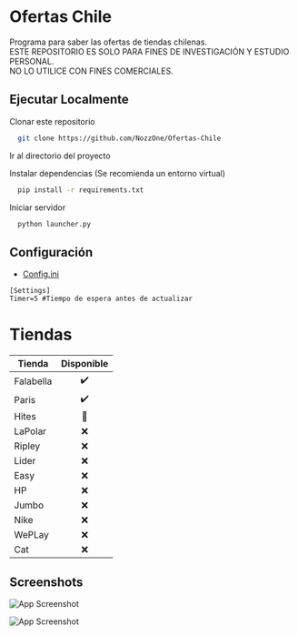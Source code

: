 # Ofertas Chile

Programa para saber las ofertas de tiendas chilenas.<br/>ESTE REPOSITORIO ES SOLO PARA FINES DE INVESTIGACIÓN Y ESTUDIO PERSONAL.<br/>NO LO UTILICE CON FINES COMERCIALES.


## Ejecutar Localmente

Clonar este repositorio

```bash
  git clone https://github.com/NozzOne/Ofertas-Chile
```

Ir al directorio del proyecto


Instalar dependencias (Se recomienda un entorno virtual)

```bash
  pip install -r requirements.txt
```

Iniciar servidor

```bash
  python launcher.py
```


## Configuración
- [Config.ini](./data/config.ini)

```
[Settings]
Timer=5 #Tiempo de espera antes de actualizar
```

# Tiendas

| Tienda        | Disponible   |
| ------------- | :---:|
| Falabella     | ✔️           |
| Paris         | ✔️           |
| Hites        | 🚧           |
| LaPolar        | ❌           |
| Ripley        | ❌           |
| Lider        | ❌           |
| Easy        | ❌           |
| HP        | ❌           |
| Jumbo        | ❌           |
| Nike        | ❌           |
| WePLay        | ❌           |
| Cat        | ❌           |
## Screenshots

![App Screenshot](https://i.imgur.com/d38nwi6.png)

![App Screenshot](https://i.imgur.com/Yvb5SIk.png)
